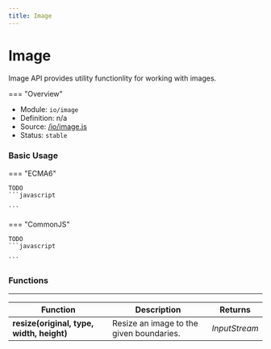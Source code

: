 ```yaml
---
title: Image
---
```


Image
===

Image API provides utility functionlity for working with images.

=== "Overview"
- Module: `io/image`
- Definition: n/a
- Source: [/io/image.js](https://github.com/eclipse/dirigible/blob/master/components/api-io/src/main/resources/META-INF/dirigible/io/image.js)
- Status: `stable`


### Basic Usage

=== "ECMA6"
    
    TODO
    ```javascript

    ```

=== "CommonJS"

    TODO
    ```javascript

    ```

### Functions

---

Function     | Description | Returns
------------ | ----------- | --------
**resize(original, type, width, height)**   | Resize an image to the given boundaries.  | *InputStream*
